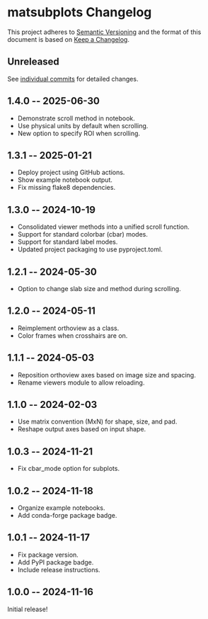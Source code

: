 # matsubplots Changelog

This project adheres to [Semantic Versioning](http://semver.org/spec/v2.0.0.html)
and the format of this document is based on [Keep a Changelog](http://keepachangelog.com/en/1.0.0/).

## Unreleased

See [individual commits](https://github.com/auneri/matsubplots/compare/v1.4.0...main) for detailed changes.

## 1.4.0 -- 2025-06-30

* Demonstrate scroll method in notebook.
* Use physical units by default when scrolling.
* New option to specify ROI when scrolling.

## 1.3.1 -- 2025-01-21

* Deploy project using GitHub actions.
* Show example notebook output.
* Fix missing flake8 dependencies.

## 1.3.0 -- 2024-10-19

* Consolidated viewer methods into a unified scroll function.
* Support for standard colorbar (cbar) modes.
* Support for standard label modes.
* Updated project packaging to use pyproject.toml.

## 1.2.1 -- 2024-05-30

* Option to change slab size and method during scrolling.

## 1.2.0 -- 2024-05-11

* Reimplement orthoview as a class.
* Color frames when crosshairs are on.

## 1.1.1 -- 2024-05-03

* Reposition orthoview axes based on image size and spacing.
* Rename viewers module to allow reloading.

## 1.1.0 -- 2024-02-03

* Use matrix convention (MxN) for shape, size, and pad.
* Reshape output axes based on input shape.

## 1.0.3 -- 2024-11-21

* Fix cbar_mode option for subplots.

## 1.0.2 -- 2024-11-18

* Organize example notebooks.
* Add conda-forge package badge.

## 1.0.1 -- 2024-11-17

* Fix package version.
* Add PyPI package badge.
* Include release instructions.

## 1.0.0 -- 2024-11-16

Initial release!
